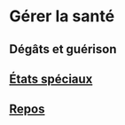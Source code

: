 
# Gérer la santé

## Dégâts et guérison

## [États spéciaux](conditions_hd.md)

## [Repos](resting_hd.md)
